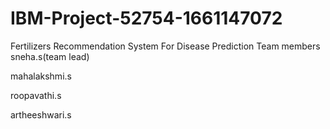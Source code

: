 # IBM-Project-52754-1661147072
Fertilizers Recommendation System For Disease Prediction
Team members
sneha.s(team lead)

mahalakshmi.s

roopavathi.s

artheeshwari.s

